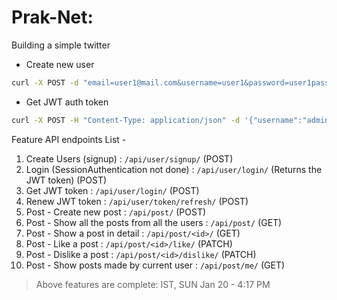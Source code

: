 # Prak-Net:

Building a simple twitter

- Create new user
```bash
curl -X POST -d "email=user1@mail.com&username=user1&password=user1pass" http://localhost:8000/api/user/signup/
```

- Get JWT auth token
```bash
curl -X POST -H "Content-Type: application/json" -d '{"username":"admin","password":"password123"}' http://localhost:8000/api/user/login/
```

Feature API endpoints List -
1. Create Users (signup)                        : `/api/user/signup/` (POST)
1. Login (SessionAuthentication not done)       : `/api/user/login/` (Returns the JWT token) (POST)
1. Get JWT token                                : `/api/user/login/` (POST)
1. Renew JWT token                              : `/api/user/token/refresh/` (POST)
1. Post - Create new post                       : `/api/post/` (POST)
1. Post - Show all the posts from all the users : `/api/post/` (GET)
1. Post - Show a post in detail                 : `/api/post/<id>/` (GET)
1. Post - Like a post                           : `/api/post/<id>/like/` (PATCH)
1. Post - Dislike a post                        : `/api/post/<id>/dislike/` (PATCH)
1. Post - Show posts made by current user       : `/api/post/me/` (GET)

> Above features are complete: IST, SUN Jan 20 - 4:17 PM 